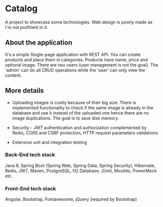 # Catalog
A project to showcase some technologies. Web design is poorly made as I'm not profitient in it.


## About the application
It's a simple Single-page application with REST API. You can create products and place them in categories. Products have name, price and optional image. There are two users (user management is not the goal). The 'admin' can do all CRUD operations while the 'user' can only view the content.

## More details
* Uploading images is costly because of their big size. There is implemented functionality to check if the same image is already in the database and use it instead of the uploaded one hence there are no image duplications. The goal is to save disk memory.

* Security - JWT authentication and authorization complemented by Redis, CORS and CSRF protection, HTTP request parameters validations

* Extensive unit and integration testing

### Back-End tech stack
Java 8, Spring Boot (Spring Web, Spring Data, Spring Security), Hibernate, Redis, JWT, Maven, PostgreSQL, H2 Database, JUnit, Mockito, PowerMock etc.


### Front-End tech stack
Angular, Bootstrap, Fontawesome, jQuery (required by Bootstrap)
